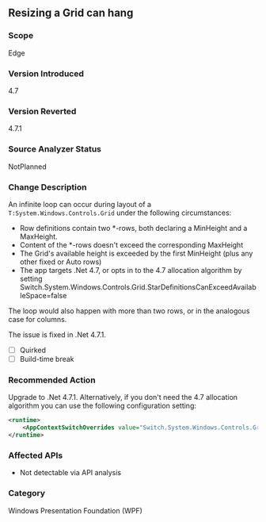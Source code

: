 ## Resizing a Grid can hang

### Scope
Edge

### Version Introduced
4.7

### Version Reverted
4.7.1

### Source Analyzer Status
NotPlanned

### Change Description
An infinite loop can occur during layout of a `T:System.Windows.Controls.Grid` under the following
circumstances:

* Row definitions contain two *-rows, both declaring a MinHeight and a MaxHeight.
* Content of the *-rows doesn't exceed the corresponding MaxHeight
* The Grid's available height is exceeded by the first MinHeight (plus any other fixed or Auto rows)
* The app targets .Net 4.7, or opts in to the 4.7 allocation algorithm by setting
   Switch.System.Windows.Controls.Grid.StarDefinitionsCanExceedAvailableSpace=false

The loop would also happen with more than two rows, or in the analogous case for columns.

The issue is fixed in .Net 4.7.1.

- [ ] Quirked
- [ ] Build-time break

### Recommended Action
Upgrade to .Net 4.7.1.  Alternatively, if you don't need the 4.7 allocation algorithm
you can use the following configuration setting:

```xml
<runtime>
    <AppContextSwitchOverrides value="Switch.System.Windows.Controls.Grid.StarDefinitionsCanExceedAvailableSpace=true" />
</runtime>
```

### Affected APIs
 * Not detectable via API analysis

### Category
Windows Presentation Foundation (WPF)

<!--
    ### Original Bug
    442027
-->


